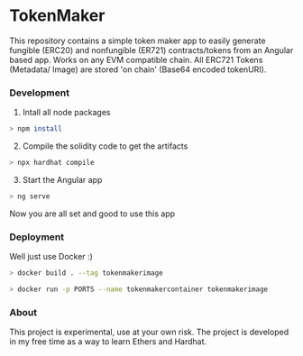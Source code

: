 # TokenMaker

This repository contains a simple token maker app to easily generate fungible (ERC20) and nonfungible (ER721) contracts/tokens from an Angular based app.
Works on any EVM compatible chain. All ERC721 Tokens (Metadata/ Image) are stored 'on chain' (Base64 encoded tokenURI).

### Development

1. Intall all node packages

```bash
> npm install
```

2. Compile the solidity code to get the artifacts

```bash
> npx hardhat compile
```

3. Start the Angular app

```bash
> ng serve
```

Now you are all set and good to use this app

### Deployment

Well just use Docker :)

```bash
> docker build . --tag tokenmakerimage
```

```bash
> docker run -p PORTS --name tokenmakercontainer tokenmakerimage
```

### About

This project is experimental, use at your own risk. The project is developed in my free time as a way to learn Ethers and Hardhat.
